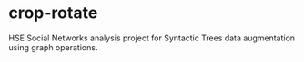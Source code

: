 # crop-rotate
HSE Social Networks analysis project for Syntactic Trees data augmentation using graph operations. 
